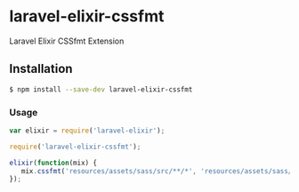 # laravel-elixir-cssfmt

Laravel Elixir CSSfmt Extension

## Installation

```sh
$ npm install --save-dev laravel-elixir-cssfmt
```

### Usage

```javascript
var elixir = require('laravel-elixir');

require('laravel-elixir-cssfmt');

elixir(function(mix) {
   mix.cssfmt('resources/assets/sass/src/**/*', 'resources/assets/sass/dest');
});
```


